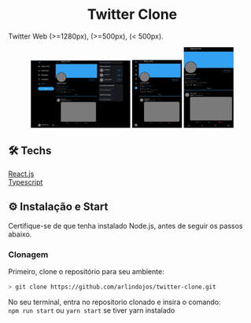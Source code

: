 <h1 align="center">
    Twitter Clone
</h1>

Twitter Web (>=1280px), (>=500px), (< 500px).

<p align="center"></p>
<p align="center">
  <img src="https://github.com/arlindojos/twitter-clone/blob/master/src/styles/images/Twitter%20Web%20(_%3D1280).png" alt="Landing Page Proffy in Desktop" width="40%" />
  <img src="https://github.com/arlindojos/twitter-clone/blob/master/src/styles/images/Twitter%20Web%20(_%3D500).png" alt="Study Page in Desktop" width="20%" />
  <img src="https://github.com/arlindojos/twitter-clone/blob/master/src/styles/images/Twitter%20Web%20(_500).png" alt="Study Page in Desktop" width="20%" />
</p>

## 🛠 Techs
 <a href="https://pt-br.reactjs.org/">React.js</a>
 <br /><a href="https://www.typescriptlang.org/">Typescript</a>
 
 ## ⚙ Instalação e Start
Certifique-se de que tenha instalado Node.js, antes de seguir os passos abaixo.

### Clonagem
Primeiro, clone o repositório para seu ambiente:

```bash
> git clone https://github.com/arlindojos/twitter-clone.git
```

No seu terminal, entra no repositorio clonado e insira o comando: 
<br />`npm run start`  ou `yarn start` se tiver yarn instalado
